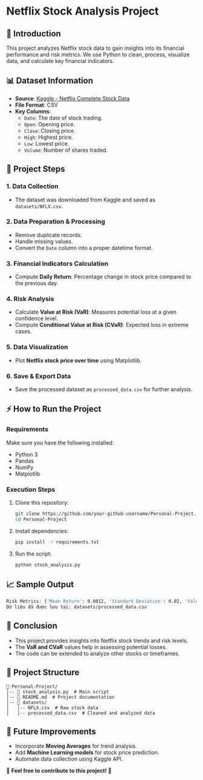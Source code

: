 # Netflix Stock Analysis Project

## 📌 Introduction
This project analyzes Netflix stock data to gain insights into its financial performance and risk metrics. We use Python to clean, process, visualize data, and calculate key financial indicators.

## 📊 Dataset Information
- **Source**: [Kaggle - Netflix Complete Stock Data](https://www.kaggle.com/datasets/matiflatif/netflix-complete-stock-dataweekly-updated)
- **File Format**: CSV
- **Key Columns**:
  - `Date`: The date of stock trading.
  - `Open`: Opening price.
  - `Close`: Closing price.
  - `High`: Highest price.
  - `Low`: Lowest price.
  - `Volume`: Number of shares traded.

## 🚀 Project Steps
### **1. Data Collection**
- The dataset was downloaded from Kaggle and saved as `datasets/NFLX.csv`.

### **2. Data Preparation & Processing**
- Remove duplicate records.
- Handle missing values.
- Convert the `Date` column into a proper datetime format.

### **3. Financial Indicators Calculation**
- Compute **Daily Return**: Percentage change in stock price compared to the previous day.

### **4. Risk Analysis**
- Calculate **Value at Risk (VaR)**: Measures potential loss at a given confidence level.
- Compute **Conditional Value at Risk (CVaR)**: Expected loss in extreme cases.

### **5. Data Visualization**
- Plot **Netflix stock price over time** using Matplotlib.

### **6. Save & Export Data**
- Save the processed dataset as `processed_data.csv` for further analysis.

## ⚡ How to Run the Project
### **Requirements**
Make sure you have the following installed:
- Python 3
- Pandas
- NumPy
- Matplotlib

### **Execution Steps**
1. Clone this repository:
   ```bash
   git clone https://github.com/your-github-username/Personal-Project.git
   cd Personal-Project
   ```
2. Install dependencies:
   ```bash
   pip install -r requirements.txt
   ```
3. Run the script:
   ```bash
   python stock_analysis.py
   ```

## 📈 Sample Output
```bash
Risk Metrics: {'Mean Return': 0.0012, 'Standard Deviation': 0.02, 'Value at Risk (VaR)': -0.03, 'Conditional VaR (CVaR)': -0.05}
Dữ liệu đã được lưu tại: datasets/processed_data.csv
```

## 📌 Conclusion
- This project provides insights into Netflix stock trends and risk levels.
- The **VaR and CVaR** values help in assessing potential losses.
- The code can be extended to analyze other stocks or timeframes.

## 📂 Project Structure
```
📁 Personal-Project/
│-- 📄 stock_analysis.py  # Main script
│-- 📄 README.md  # Project documentation
│-- 📂 datasets/
│   │-- NFLX.csv  # Raw stock data
│   │-- processed_data.csv  # Cleaned and analyzed data
```

## 📌 Future Improvements
- Incorporate **Moving Averages** for trend analysis.
- Add **Machine Learning models** for stock price prediction.
- Automate data collection using Kaggle API.

📢 **Feel free to contribute to this project!** 🚀

